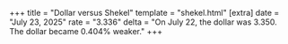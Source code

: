 +++
title = "Dollar versus Shekel"
template = "shekel.html"
[extra]
date = "July 23, 2025"
rate = "3.336"
delta = "On July 22, the dollar was 3.350. The dollar became 0.404% weaker."
+++
